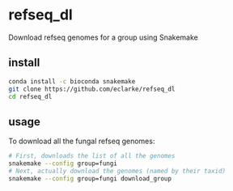 # refseq_dl
Download refseq genomes for a group using Snakemake

## install
```sh
conda install -c bioconda snakemake
git clone https://github.com/eclarke/refseq_dl
cd refseq_dl
```

## usage
To download all the fungal refseq genomes:
```sh
# First, downloads the list of all the genomes
snakemake --config group=fungi
# Next, actually download the genomes (named by their taxid)
snakemake --config group=fungi download_group
```
